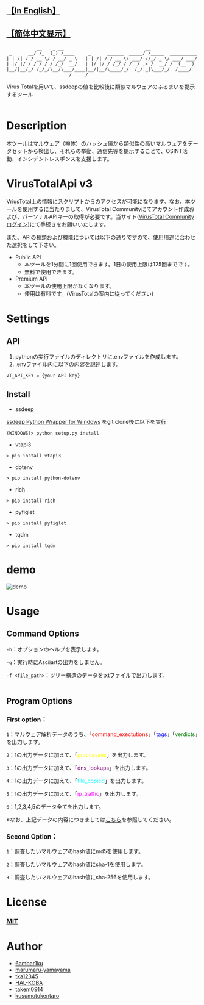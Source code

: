 ## [【In English】](https://github.com/6ambar1ku/white_workers/blob/main/README.md)
##  [【简体中文显示】](https://github.com/6ambar1ku/white_workers/blob/main/doc/README_CH.md)
```
           __    _ __                              __
 _      __/ /_  (_) /____     _      ______  _____/ /_____  __________
| | /| / / __ \/ / __/ _ \   | | /| / / __ \/ ___/ //_/ _ \/ ___/ ___/
| |/ |/ / / / / / /_/  __/   | |/ |/ / /_/ / /  / ,< /  __/ /  (__  )
|__/|__/_/ /_/_/\__/\___/____|__/|__/\____/_/  /_/|_|\___/_/  /____/
                       /_____/

```
Virus Totalを用いて、ssdeepの値を比較後に類似マルウェアのふるまいを提示するツール
<br></br>

# Description
本ツールはマルウェア（検体）のハッシュ値から類似性の高いマルウェアをデータセットから検出し、それらの挙動、通信先等を提示することで、OSINT活動、インシデントレスポンスを支援します。

# VirusTotalApi v3
VriusTotal上の情報にスクリプトからのアクセスが可能になります。なお、本ツールを使用するに当たりまして、VirusTotal Communityにてアカウント作成および、パーソナルAPIキーの取得が必要です。当サイト([VirusTotal Communityログイン](https://www.virustotal.com/gui/join-us))にて手続きをお願いいたします。

また、APIの種類および機能については以下の通りですので、使用用途に合わせた選択をして下さい。
* Public API
    * 本ツールを1分間に1回使用できます。1日の使用上限は125回までです。
    * 無料で使用できます。
* Premium API
    * 本ツールの使用上限がなくなります。
    * 使用は有料です。(VirusTotalの案内に従ってください)

# Settings
## API
1. pythonの実行ファイルのディレクトリに.envファイルを作成します。
2. .envファイル内に以下の内容を記述します。
```
VT_API_KEY = {your API key}
```

## Install
* ssdeep

[ssdeep Python Wrapper for Windows](https://github.com/MacDue/ssdeep-windows-32_64)
をgit clone後に以下を実行
```
(WINDOWS)> python setup.py install
```

* vtapi3
```
> pip install vtapi3
```

* dotenv
```
> pip install python-dotenv
```

* rich
```
> pip install rich
```

* pyfiglet
```
> pip install pyfiglet
```

* tqdm
```
> pip install tqdm
```

# demo
![demo](https://raw.githubusercontent.com/wiki/6ambar1ku/white_workers/demo/white_workers.gif)

# Usage
## Command Options
```-h```：オプションのヘルプを表示します。

```-q```：実行時にAsciiartの出力をしません。

```-f <file_path>```：ツリー構造のデータをtxtファイルで出力します。
<br></br>

## Program Options

### First option：
```1```：マルウェア解析データのうち、「<font color="red">command_exectutions</font>」「<font color="blue">tags</font>」「<font color="green">verdicts</font>」を出力します。

```2```：1の出力データに加えて、「<font color="yellow">proccesses</font>」を出力します。

```3```：1の出力データに加えて、「<font color="purple">dns_lookups</font>」を出力します。

```4```：1の出力データに加えて、「<font color="cyan">file_copied</font>」を出力します。

```5```：1の出力データに加えて、「<font color="magenta">ip_traffic</font>」を出力します。

```6```：1,2,3,4,5のデータ全てを出力します。

※なお、上記データの内容につきましては[こちら](https://github.com/6ambar1ku/white_workers/blob/main/doc/README_DAT_JP.md)を参照してください。

### Second Option：
```1```：調査したいマルウェアのhash値にmd5を使用します。

```2```：調査したいマルウェアのhash値にsha-1を使用します。

```3```：調査したいマルウェアのhash値にsha-256を使用します。

# License
### [MIT](https://github.com/6ambar1ku/white_workers/blob/main/LICENSE)

# Author
* [6ambar1ku](https://github.com/6ambar1ku) 
* [marumaru-yamayama](https://github.com/marumaru-yamayama)
* [tka12345](https://github.com/tka12345)
* [HAL-KOBA](https://github.com/HAL-Kobayashi)
* [takem0914](https://github.com/takem0914)
* [kusumotokentaro](https://github.com/kusumotokentaro)